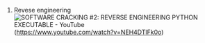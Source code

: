 1) Revese engineering ![SOFTWARE CRACKING #2: REVERSE ENGINEERING PYTHON EXECUTABLE - YouTube](https://img.youtube.com/vi/NEH4DTlFk0o/maxresdefault.jpg#$width=15p$) (https://www.youtube.com/watch?v=NEH4DTlFk0o)